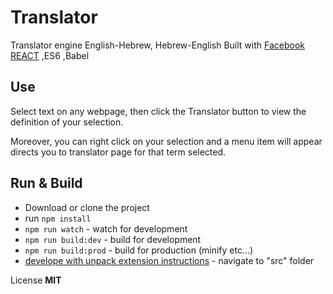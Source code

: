 # Translator
Translator engine English-Hebrew, Hebrew-English
Built with [Facebook REACT](https://facebook.github.io/react/) ,ES6 ,Babel

Use
------------

Select text on any webpage, then click the Translator button to view the definition of your selection.

Moreover, you can right click on your selection and a menu item will appear directs you to translator page for that term selected.

Run & Build
------------
- Download or clone the project
- run `npm install`
- `npm run watch` - watch for development
- `npm run build:dev` - build for development
- `npm run build:prod` - build for production (minify etc...)
- [develope with unpack extension instructions](https://developer.chrome.com/extensions/getstarted#unpacked) - navigate to "src" folder

License **MIT**